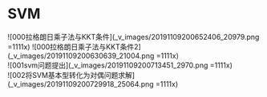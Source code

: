 # SVM
![000拉格朗日乘子法与KKT条件](_v_images/20191109200652406_20979.png =1111x)
![000拉格朗日乘子法与KKT条件2](_v_images/20191109200630639_21004.png =1111x)  
![001svm问题提出](_v_images/20191109200713451_2970.png =1111x)  
![002将SVM基本型转化为对偶问题求解](_v_images/20191109200729918_25064.png =1111x)  